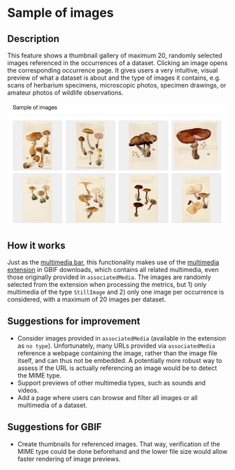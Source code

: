 # Sample of images

## Description

This feature shows a thumbnail gallery of maximum 20, randomly selected images referenced in the occurrences of a dataset. Clicking an image opens the corresponding occurrence page. It gives users a very intuitive, visual preview of what a dataset is about and the type of images it contains, e.g. scans of herbarium specimens, microscopic photos, specimen drawings, or amateur photos of wildlife observations.

![screenshot](../images/features/sample-of-images-85930e96-f762-11e1-a439-00145eb45e9a.png)

## How it works

Just as the [multimedia bar](multimedia-bar.md), this functionality makes use of the [multimedia extension](http://rs.gbif.org/extension/gbif/1.0/multimedia.xml) in GBIF downloads, which contains all related multimedia, even those originally provided in `associatedMedia`. The images are randomly selected from the extension when processing the metrics, but 1) only multimedia of the type `StillImage` and 2) only one image per occurrence is considered, with a maximum of 20 images per dataset.

## Suggestions for improvement

* Consider images provided in `associatedMedia` (available in the extension as `no type`). Unfortunately, many URLs provided via `associatedMedia` reference a webpage containing the image, rather than the image file itself, and can thus not be embedded. A potentially more robust way to assess if the URL is actually referencing an image would be to detect the MIME type.
* Support previews of other multimedia types, such as sounds and videos.
* Add a page where users can browse and filter all images or all multimedia of a dataset.

## Suggestions for GBIF

* Create thumbnails for referenced images. That way, verification of the MIME type could be done beforehand and the lower file size would allow faster rendering of image previews.
